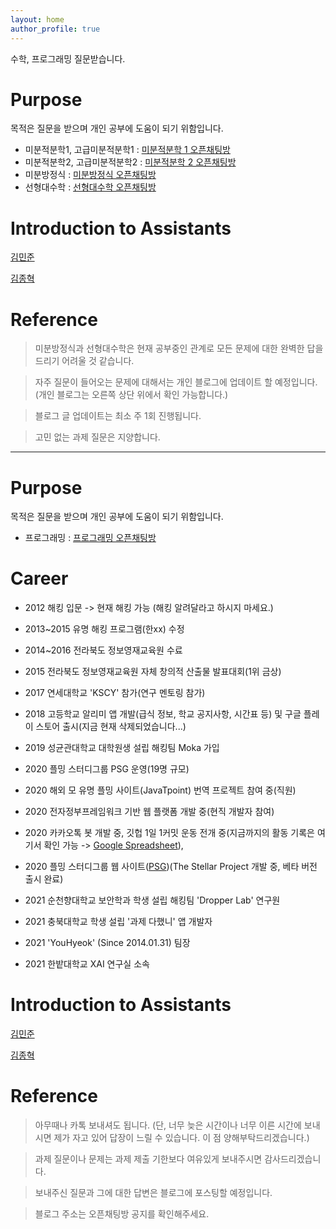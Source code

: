 ```yaml
---
layout: home
author_profile: true
---
```


수학, 프로그래밍 질문받습니다.

# Purpose

목적은 질문을 받으며 개인 공부에 도움이 되기 위함입니다.

* 미분적분학1, 고급미분적분학1 : [미분적분학 1 오픈채팅방](https://open.kakao.com/o/gNN65E0c)
* 미분적분학2, 고급미분적분학2 : [미분적분학 2 오픈채팅방](https://open.kakao.com/o/gwjI6E0c)
* 미분방정식 : [미분방정식 오픈채팅방](https://open.kakao.com/o/gZYF7E0c)
* 선형대수학 : [선형대수학 오픈채팅방](https://open.kakao.com/o/gVed7E0c)

# Introduction to Assistants

[김민준](https://mjkmain.github.io/)

[김종혁](https://enfycius.github.io/)

# Reference

> 미분방정식과 선형대수학은 현재 공부중인 관계로 모든 문제에 대한 완벽한 답을 드리기 어려울 것 같습니다.

> 자주 질문이 들어오는 문제에 대해서는 개인 블로그에 업데이트 할 예정입니다. (개인 블로그는 오른쪽 상단 위에서 확인  가능합니다.)

> 블로그 글 업데이트는 최소 주 1회 진행됩니다.

> 고민 없는 과제 질문은 지양합니다.

---

# Purpose

목적은 질문을 받으며 개인 공부에 도움이 되기 위함입니다.

* 프로그래밍 : [프로그래밍 오픈채팅방](https://open.kakao.com/o/gOkNJF0c)

# Career

* 2012 해킹 입문 -> 현재 해킹 가능
(해킹 알려달라고 하시지 마세요.)

* 2013~2015 유명 해킹 프로그램(한xx) 수정

* 2014~2016 전라북도 정보영재교육원 수료

* 2015 전라북도 정보영재교육원 자체 창의적 산출물 발표대회(1위 금상)

* 2017 연세대학교 'KSCY' 참가(연구 멘토링 참가)

* 2018 고등학교 알리미 앱 개발(급식 정보, 학교 공지사항, 시간표 등) 및 구글 플레이 스토어 출시(지금 현재 삭제되었습니다...)

* 2019 성균관대학교 대학원생 설립 해킹팀 Moka 가입

* 2020 플밍 스터디그룹 PSG 운영(19명 규모)

* 2020 해외 모 유명 플밍 사이트(JavaTpoint) 번역 프로젝트 참여 중(직원)

* 2020 전자정부프레임워크 기반 웹 플랫폼 개발 중(현직 개발자 참여)

* 2020 카카오톡 봇 개발 중, 깃헙 1일 1커밋 운동 전개 중(지금까지의 활동 기록은 여기서 확인 가능 -> [Google Spreadsheet](https://docs.google.com/spreadsheets/d/1XNkiDI8AuzjWG_All5pDDDqUYT7rFRSkkEAvDt9k21A/edit)), 

* 2020 플밍 스터디그룹 웹 사이트([PSG](http://psg.or.kr))(The Stellar Project 개발 중, 베타 버전 출시 완료)

* 2021 순천향대학교 보안학과 학생 설립 해킹팀 'Dropper Lab' 연구원

* 2021 충북대학교 학생 설립 '과제 다했니' 앱 개발자

* 2021 'YouHyeok' (Since 2014.01.31) 팀장

* 2021 한밭대학교 XAI 연구실 소속

# Introduction to Assistants

[김민준](https://mjkmain.github.io/)

[김종혁](https://enfycius.github.io/)

# Reference

> 아무때나 카톡 보내셔도 됩니다.
(단, 너무 늦은 시간이나 너무 이른 시간에 보내시면 제가 자고 있어 답장이 느릴 수 있습니다. 이 점 양해부탁드리겠습니다.)

> 과제 질문이나 문제는 과제 제출 기한보다 여유있게 보내주시면 감사드리겠습니다.

> 보내주신 질문과 그에 대한 답변은 블로그에 포스팅할 예정입니다.

> 블로그 주소는 오픈채팅방 공지를 확인해주세요.